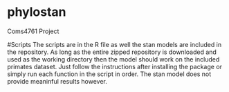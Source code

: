 # phylostan
Coms4761 Project

#Scripts
The scripts are in the R file as well the stan models are included in the repository. As long as the entire zipped repository is
downloaded and used as the working directory then the model should work on the included primates dataset. Just follow the instructions after installing the package or simply run each function in the script in order. The stan model does not provide meaninful results however.


